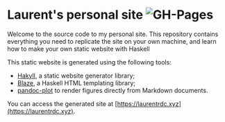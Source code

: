 # Laurent's personal site ![GH-Pages](https://github.com/LaurentRDC/personal-website/workflows/GH-Pages/badge.svg)

Welcome to the source code to my personal site. This repository contains everything you need to replicate the site on your own machine, and learn how to make your own static website with Haskell 

This static website is generated using the following tools:

* [Hakyll](https://jaspervdj.be/hakyll/), a static website generator library; 
* [Blaze](https://jaspervdj.be/blaze/), a Haskell HTML templating library; 
* [pandoc-plot](https://github.com/LaurentRDC/pandoc-plot) to render figures directly from Markdown documents.

You can access the generated site at [https://laurentrdc.xyz](https://laurentrdc.xyz).